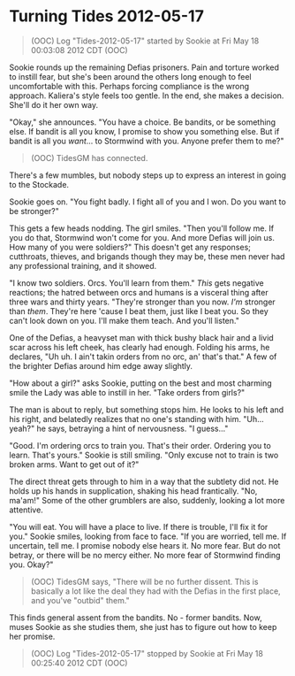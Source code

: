 <!-- TITLE: Turning Tides 2012-05-17 -->
<!-- SUBTITLE: A game log for Turning Tides -->

# Turning Tides 2012-05-17

> (OOC) Log "Tides-2012-05-17" started by Sookie at Fri May 18 00:03:08 2012 CDT (OOC)

Sookie rounds up the remaining Defias prisoners. Pain and torture worked to instill fear, but she's been around the others long enough to feel uncomfortable with this. Perhaps forcing compliance is the wrong approach. Kaliera's style feels too gentle. In the end, she makes a decision. She'll do it her own way.

"Okay," she announces. "You have a choice. Be bandits, or be something else. If bandit is all you know, I promise to show you something else. But if bandit is all you _want_... to Stormwind with you. Anyone prefer them to me?"

> (OOC) TidesGM has connected.

There's a few mumbles, but nobody steps up to express an interest in going to the Stockade.

Sookie goes on. "You fight badly. I fight all of you and I won. Do you want to be stronger?"

This gets a few heads nodding. The girl smiles. "Then you'll follow me. If you do that, Stormwind won't come for you. And more Defias will join us. How many of you were soldiers?" This doesn't get any responses; cutthroats, thieves, and brigands though they may be, these men never had any professional training, and it showed.

"I know two soldiers. Orcs. You'll learn from them." _This_ gets negative reactions; the hatred between orcs and humans is a visceral thing after three wars and thirty years. "They're stronger than you now. _I'm_ stronger than _them_. They're here 'cause I beat them, just like I beat you. So they can't look down on you. I'll make them teach. And you'll listen."

One of the Defias, a heavyset man with thick bushy black hair and a livid scar across his left cheek, has clearly had enough. Folding his arms, he declares, "Uh uh. I ain't takin orders from no orc, an' that's that." A few of the brighter Defias around him edge away slightly.

"How about a girl?" asks Sookie, putting on the best and most charming smile the Lady was able to instill in her. "Take orders from girls?"

The man is about to reply, but something stops him. He looks to his left and his right, and belatedly realizes that no one's standing with him. "Uh... yeah?" he says, betraying a hint of nervousness. "I guess..."

"Good. I'm ordering orcs to train you. That's their order. Ordering you to learn. That's yours." Sookie is still smiling. "Only excuse not to train is two broken arms. Want to get out of it?"

The direct threat gets through to him in a way that the subtlety did not. He holds up his hands in supplication, shaking his head frantically. "No, ma'am!" Some of the other grumblers are also, suddenly, looking a lot more attentive.

"You will eat. You will have a place to live. If there is trouble, I'll fix it for you." Sookie smiles, looking from face to face. "If you are worried, tell me. If uncertain, tell me. I promise nobody else hears it. No more fear. But do not betray, or there will be no mercy either. No more fear of Stormwind finding you. Okay?"

> (OOC) TidesGM says, "There will be no further dissent. This is basically a lot like the deal they had with the Defias in the first place, and you've "outbid" them."

This finds general assent from the bandits. No - former bandits. Now, muses Sookie as she studies them, she just has to figure out how to keep her promise.

> (OOC) Log "Tides-2012-05-17" stopped by Sookie at Fri May 18 00:25:40 2012 CDT (OOC)